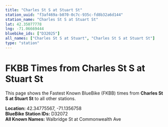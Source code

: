 ```yaml
---
title: "Charles St S at Stuart St"
station_uuid: "f3af469a-b070-0c7c-935c-fd8b32a6d144"
station_name: "Charles St S at Stuart St"
lat: 42.35077778
lng: -71.06669444
bluebike_ids: ["D32025"]
all_names: ["Charles St S at Stuart", "Charles St S at Stuart St"]
type: "station"
---
```


# FKBB Times from Charles St S at Stuart St

This page shows the Fastest Known BlueBike (FKBB) times from **Charles St S at Stuart St** to all other stations.

**Location:** 42.34775567, -71.1356758  
**BlueBike Station IDs:** D32072  
**All Known Names:** Walbridge St at Commonwealth Ave

